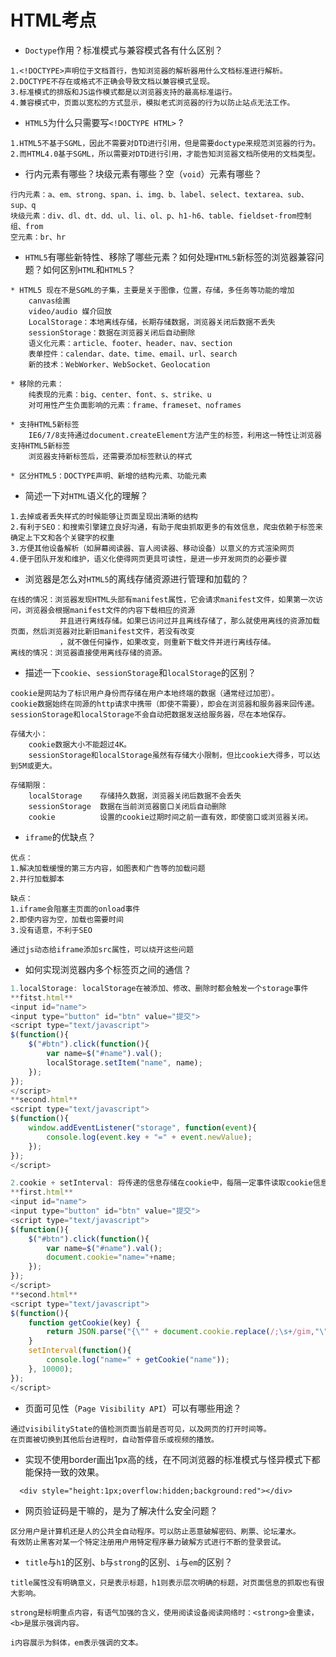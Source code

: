# HTML考点

* `Doctype`作用？标准模式与兼容模式各有什么区别？

```
1.<!DOCTYPE>声明位于文档首行，告知浏览器的解析器用什么文档标准进行解析。
2.DOCTYPE不存在或格式不正确会导致文档以兼容模式呈现。
3.标准模式的排版和JS运作模式都是以浏览器支持的最高标准运行。
4.兼容模式中，页面以宽松的方式显示，模拟老式浏览器的行为以防止站点无法工作。
```

* `HTML5`为什么只需要写`<!DOCTYPE HTML>` ?

```
1.HTML5不基于SGML，因此不需要对DTD进行引用，但是需要doctype来规范浏览器的行为。
2.而HTML4.0基于SGML，所以需要对DTD进行引用，才能告知浏览器文档所使用的文档类型。
```

* 行内元素有哪些？块级元素有哪些？空（`void`）元素有哪些？

```
行内元素：a、em、strong、span、i、img、b、label、select、textarea、sub、sup、q
块级元素：div、dl、dt、dd、ul、li、ol、p、h1-h6、table、fieldset-from控制组、from
空元素：br、hr
```

* `HTML5`有哪些新特性、移除了哪些元素？如何处理`HTML5`新标签的浏览器兼容问题？如何区别`HTML`和`HTML5`？

```
* HTML5 现在不是SGML的子集，主要是关于图像，位置，存储，多任务等功能的增加
    canvas绘画
    video/audio 媒介回放
    LocalStorage：本地离线存储，长期存储数据，浏览器关闭后数据不丢失
    sessionStorage：数据在浏览器关闭后自动删除
    语义化元素：article、footer、header、nav、section
    表单控件：calendar、date、time、email、url、search
    新的技术：WebWorker、WebSocket、Geolocation

* 移除的元素：
    纯表现的元素：big、center、font、s、strike、u
    对可用性产生负面影响的元素：frame、frameset、noframes

* 支持HTML5新标签
    IE6/7/8支持通过document.createElement方法产生的标签，利用这一特性让浏览器支持HTML5新标签
    浏览器支持新标签后，还需要添加标签默认的样式

* 区分HTML5：DOCTYPE声明、新增的结构元素、功能元素
```

* 简述一下对`HTML`语义化的理解？

```
1.去掉或者丢失样式的时候能够让页面呈现出清晰的结构
2.有利于SEO：和搜索引擎建立良好沟通，有助于爬虫抓取更多的有效信息，爬虫依赖于标签来确定上下文和各个关键字的权重
3.方便其他设备解析（如屏幕阅读器、盲人阅读器、移动设备）以意义的方式渲染网页
4.便于团队开发和维护，语义化使得网页更具可读性，是进一步开发网页的必要步骤
```

* 浏览器是怎么对`HTML5`的离线存储资源进行管理和加载的？

```
在线的情况：浏览器发现HTML头部有manifest属性，它会请求manifest文件，如果第一次访问，浏览器会根据manifest文件的内容下载相应的资源
           并且进行离线存储。如果已访问过并且离线存储了，那么就使用离线的资源加载页面，然后浏览器对比新旧manifest文件，若没有改变
           ，就不做任何操作，如果改变，则重新下载文件并进行离线存储。
离线的情况：浏览器直接使用离线存储的资源。
```

* 描述一下`cookie`、`sessionStorage`和`localStorage`的区别？

```
cookie是网站为了标识用户身份而存储在用户本地终端的数据（通常经过加密）。
cookie数据始终在同源的http请求中携带（即使不需要），即会在浏览器和服务器来回传递。
sessionStorage和localStorage不会自动把数据发送给服务器，尽在本地保存。

存储大小：
    cookie数据大小不能超过4K。
    sessionStorage和localStorage虽然有存储大小限制，但比cookie大得多，可以达到5M或更大。

存储期限：
    localStorage    存储持久数据，浏览器关闭后数据不会丢失
    sessionStorage  数据在当前浏览器窗口关闭后自动删除
    cookie          设置的cookie过期时间之前一直有效，即使窗口或浏览器关闭。
```

* `iframe`的优缺点？

```
优点：
1.解决加载缓慢的第三方内容，如图表和广告等的加载问题
2.并行加载脚本

缺点：
1.iframe会阻塞主页面的onload事件
2.即使内容为空，加载也需要时间
3.没有语意，不利于SEO

通过js动态给iframe添加src属性，可以绕开这些问题
```

* 如何实现浏览器内多个标签页之间的通信？

```js
1.localStorage: localStorage在被添加、修改、删除时都会触发一个storage事件
**fitst.html**
<input id="name">
<input type="button" id="btn" value="提交">
<script type="text/javascript">
$(function(){  
    $("#btn").click(function(){  
        var name=$("#name").val();  
        localStorage.setItem("name", name); 
    });  
});  
</script>
**second.html**
<script type="text/javascript">
$(function(){ 
    window.addEventListener("storage", function(event){  
        console.log(event.key + "=" + event.newValue);  
    });   
});
</script>

2.cookie + setInterval: 将传递的信息存储在cookie中，每隔一定事件读取cookie信息。
**first.html**
<input id="name">
<input type="button" id="btn" value="提交">
<script type="text/javascript">
$(function(){  
    $("#btn").click(function(){  
        var name=$("#name").val();  
        document.cookie="name="+name;  
    });  
});  
</script>
**second.html**
<script type="text/javascript">
$(function(){ 
    function getCookie(key) {  
        return JSON.parse("{\"" + document.cookie.replace(/;\s+/gim,"\",\"").replace(/=/gim, "\":\"") + "\"}")[key];  
    }   
    setInterval(function(){  
        console.log("name=" + getCookie("name"));  
    }, 10000);  
});
</script>
```

* 页面可见性（`Page Visibility API`）可以有哪些用途？

```
通过visibilityState的值检测页面当前是否可见，以及网页的打开时间等。
在页面被切换到其他后台进程时，自动暂停音乐或视频的播放。
```

* 实现不使用border画出1px高的线，在不同浏览器的标准模式与怪异模式下都能保持一致的效果。

```
  <div style="height:1px;overflow:hidden;background:red"></div>
```

* 网页验证码是干嘛的，是为了解决什么安全问题？

```
区分用户是计算机还是人的公共全自动程序。可以防止恶意破解密码、刷票、论坛灌水。
有效防止黑客对某一个特定注册用户用特定程序暴力破解方式进行不断的登录尝试。
```

* `title`与`h1`的区别、`b`与`strong`的区别、`i`与`em`的区别？

```
title属性没有明确意义，只是表示标题，h1则表示层次明确的标题，对页面信息的抓取也有很大影响。

strong是标明重点内容，有语气加强的含义，使用阅读设备阅读网络时：<strong>会重读，<b>是展示强调内容。

i内容展示为斜体，em表示强调的文本。
```



